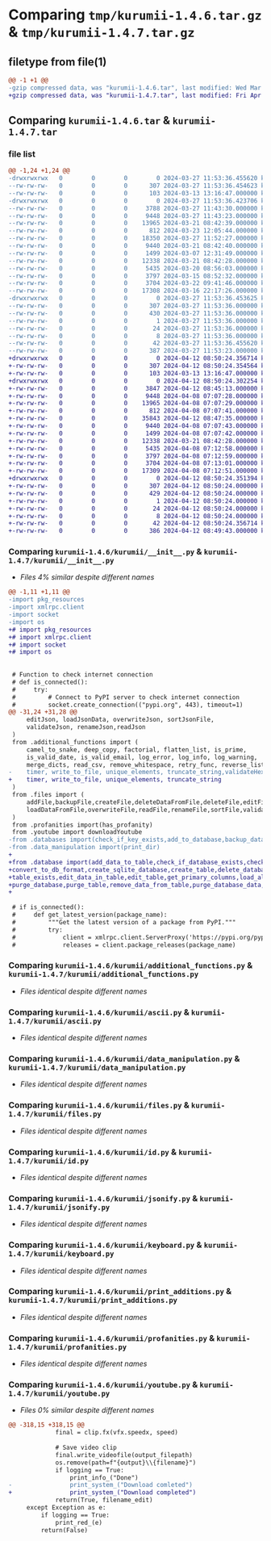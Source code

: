 # Comparing `tmp/kurumii-1.4.6.tar.gz` & `tmp/kurumii-1.4.7.tar.gz`

## filetype from file(1)

```diff
@@ -1 +1 @@
-gzip compressed data, was "kurumii-1.4.6.tar", last modified: Wed Mar 27 11:53:36 2024, max compression
+gzip compressed data, was "kurumii-1.4.7.tar", last modified: Fri Apr 12 08:50:24 2024, max compression
```

## Comparing `kurumii-1.4.6.tar` & `kurumii-1.4.7.tar`

### file list

```diff
@@ -1,24 +1,24 @@
-drwxrwxrwx   0        0        0        0 2024-03-27 11:53:36.455620 kurumii-1.4.6/
--rw-rw-rw-   0        0        0      307 2024-03-27 11:53:36.454623 kurumii-1.4.6/PKG-INFO
--rw-rw-rw-   0        0        0      103 2024-03-13 13:16:47.000000 kurumii-1.4.6/README.md
-drwxrwxrwx   0        0        0        0 2024-03-27 11:53:36.423706 kurumii-1.4.6/kurumii/
--rw-rw-rw-   0        0        0     3788 2024-03-27 11:43:30.000000 kurumii-1.4.6/kurumii/__init__.py
--rw-rw-rw-   0        0        0     9448 2024-03-27 11:43:23.000000 kurumii-1.4.6/kurumii/additional_functions.py
--rw-rw-rw-   0        0        0    13965 2024-03-21 08:42:39.000000 kurumii-1.4.6/kurumii/ascii.py
--rw-rw-rw-   0        0        0      812 2024-03-23 12:05:44.000000 kurumii-1.4.6/kurumii/data_manipulation.py
--rw-rw-rw-   0        0        0    18350 2024-03-27 11:52:27.000000 kurumii-1.4.6/kurumii/databases.py
--rw-rw-rw-   0        0        0     9440 2024-03-21 08:42:40.000000 kurumii-1.4.6/kurumii/files.py
--rw-rw-rw-   0        0        0     1499 2024-03-07 12:31:49.000000 kurumii-1.4.6/kurumii/id.py
--rw-rw-rw-   0        0        0    12338 2024-03-21 08:42:28.000000 kurumii-1.4.6/kurumii/jsonify.py
--rw-rw-rw-   0        0        0     5435 2024-03-20 08:56:03.000000 kurumii-1.4.6/kurumii/keyboard.py
--rw-rw-rw-   0        0        0     3797 2024-03-15 08:52:32.000000 kurumii-1.4.6/kurumii/print_additions.py
--rw-rw-rw-   0        0        0     3704 2024-03-22 09:41:46.000000 kurumii-1.4.6/kurumii/profanities.py
--rw-rw-rw-   0        0        0    17308 2024-03-16 22:17:26.000000 kurumii-1.4.6/kurumii/youtube.py
-drwxrwxrwx   0        0        0        0 2024-03-27 11:53:36.453625 kurumii-1.4.6/kurumii.egg-info/
--rw-rw-rw-   0        0        0      307 2024-03-27 11:53:36.000000 kurumii-1.4.6/kurumii.egg-info/PKG-INFO
--rw-rw-rw-   0        0        0      430 2024-03-27 11:53:36.000000 kurumii-1.4.6/kurumii.egg-info/SOURCES.txt
--rw-rw-rw-   0        0        0        1 2024-03-27 11:53:36.000000 kurumii-1.4.6/kurumii.egg-info/dependency_links.txt
--rw-rw-rw-   0        0        0       24 2024-03-27 11:53:36.000000 kurumii-1.4.6/kurumii.egg-info/requires.txt
--rw-rw-rw-   0        0        0        8 2024-03-27 11:53:36.000000 kurumii-1.4.6/kurumii.egg-info/top_level.txt
--rw-rw-rw-   0        0        0       42 2024-03-27 11:53:36.455620 kurumii-1.4.6/setup.cfg
--rw-rw-rw-   0        0        0      387 2024-03-27 11:53:23.000000 kurumii-1.4.6/setup.py
+drwxrwxrwx   0        0        0        0 2024-04-12 08:50:24.356714 kurumii-1.4.7/
+-rw-rw-rw-   0        0        0      307 2024-04-12 08:50:24.354564 kurumii-1.4.7/PKG-INFO
+-rw-rw-rw-   0        0        0      103 2024-03-13 13:16:47.000000 kurumii-1.4.7/README.md
+drwxrwxrwx   0        0        0        0 2024-04-12 08:50:24.302254 kurumii-1.4.7/kurumii/
+-rw-rw-rw-   0        0        0     3847 2024-04-12 08:45:13.000000 kurumii-1.4.7/kurumii/__init__.py
+-rw-rw-rw-   0        0        0     9448 2024-04-08 07:07:28.000000 kurumii-1.4.7/kurumii/additional_functions.py
+-rw-rw-rw-   0        0        0    13965 2024-04-08 07:07:29.000000 kurumii-1.4.7/kurumii/ascii.py
+-rw-rw-rw-   0        0        0      812 2024-04-08 07:07:41.000000 kurumii-1.4.7/kurumii/data_manipulation.py
+-rw-rw-rw-   0        0        0    35843 2024-04-12 08:47:35.000000 kurumii-1.4.7/kurumii/database.py
+-rw-rw-rw-   0        0        0     9440 2024-04-08 07:07:43.000000 kurumii-1.4.7/kurumii/files.py
+-rw-rw-rw-   0        0        0     1499 2024-04-08 07:07:42.000000 kurumii-1.4.7/kurumii/id.py
+-rw-rw-rw-   0        0        0    12338 2024-03-21 08:42:28.000000 kurumii-1.4.7/kurumii/jsonify.py
+-rw-rw-rw-   0        0        0     5435 2024-04-08 07:12:58.000000 kurumii-1.4.7/kurumii/keyboard.py
+-rw-rw-rw-   0        0        0     3797 2024-04-08 07:12:59.000000 kurumii-1.4.7/kurumii/print_additions.py
+-rw-rw-rw-   0        0        0     3704 2024-04-08 07:13:01.000000 kurumii-1.4.7/kurumii/profanities.py
+-rw-rw-rw-   0        0        0    17309 2024-04-08 07:12:51.000000 kurumii-1.4.7/kurumii/youtube.py
+drwxrwxrwx   0        0        0        0 2024-04-12 08:50:24.351394 kurumii-1.4.7/kurumii.egg-info/
+-rw-rw-rw-   0        0        0      307 2024-04-12 08:50:24.000000 kurumii-1.4.7/kurumii.egg-info/PKG-INFO
+-rw-rw-rw-   0        0        0      429 2024-04-12 08:50:24.000000 kurumii-1.4.7/kurumii.egg-info/SOURCES.txt
+-rw-rw-rw-   0        0        0        1 2024-04-12 08:50:24.000000 kurumii-1.4.7/kurumii.egg-info/dependency_links.txt
+-rw-rw-rw-   0        0        0       24 2024-04-12 08:50:24.000000 kurumii-1.4.7/kurumii.egg-info/requires.txt
+-rw-rw-rw-   0        0        0        8 2024-04-12 08:50:24.000000 kurumii-1.4.7/kurumii.egg-info/top_level.txt
+-rw-rw-rw-   0        0        0       42 2024-04-12 08:50:24.356714 kurumii-1.4.7/setup.cfg
+-rw-rw-rw-   0        0        0      386 2024-04-12 08:49:43.000000 kurumii-1.4.7/setup.py
```

### Comparing `kurumii-1.4.6/kurumii/__init__.py` & `kurumii-1.4.7/kurumii/__init__.py`

 * *Files 4% similar despite different names*

```diff
@@ -1,11 +1,11 @@
-import pkg_resources
-import xmlrpc.client
-import socket
-import os
+# import pkg_resources
+# import xmlrpc.client
+# import socket
+# import os
 
 
 # Function to check internet connection
 # def is_connected():
 #     try:
 #         # Connect to PyPI server to check internet connection
 #         socket.create_connection(("pypi.org", 443), timeout=1)
@@ -31,24 +31,28 @@
     editJson, loadJsonData, overwriteJson, sortJsonFile,
     validateJson, renameJson,readJson
 )
 from .additional_functions import (
     camel_to_snake, deep_copy, factorial, flatten_list, is_prime,
     is_valid_date, is_valid_email, log_error, log_info, log_warning,
     merge_dicts, read_csv, remove_whitespace, retry_func, reverse_list,
-    timer, write_to_file, unique_elements, truncate_string,validateHex
+    timer, write_to_file, unique_elements, truncate_string
 )
 from .files import (
     addFile,backupFile,createFile,deleteDataFromFile,deleteFile,editFile,
     loadDataFromFile,overwriteFile,readFile,renameFile,sortFile,validateFile
 )
 from .profanities import(has_profanity)
 from .youtube import downloadYoutube
-from .databases import(check_if_key_exists,add_to_database,backup_database,create_sqlite_db,delete_sqlite_db,edit_database_data,get_primary_key_columns,load_all_data,load_data_by_key,overwrite_database,rename_database,purge_db_data,remove_data_by_key)
-from .data_manipulation import(print_dir)
+
+from .database import(add_data_to_table,check_if_database_exists,check_if_key_exists,
+convert_to_db_format,create_sqlite_database,create_table,delete_database,unconvert,
+table_exists,edit_data_in_table,edit_table,get_primary_columns,load_all_data,load_data_from_key,
+purge_database,purge_table,remove_data_from_table,purge_database_data,remove_table)
+
 
 # if is_connected():
 #     def get_latest_version(package_name):
 #         """Get the latest version of a package from PyPI."""
 #         try:
 #             client = xmlrpc.client.ServerProxy('https://pypi.org/pypi')
 #             releases = client.package_releases(package_name)
```

### Comparing `kurumii-1.4.6/kurumii/additional_functions.py` & `kurumii-1.4.7/kurumii/additional_functions.py`

 * *Files identical despite different names*

### Comparing `kurumii-1.4.6/kurumii/ascii.py` & `kurumii-1.4.7/kurumii/ascii.py`

 * *Files identical despite different names*

### Comparing `kurumii-1.4.6/kurumii/data_manipulation.py` & `kurumii-1.4.7/kurumii/data_manipulation.py`

 * *Files identical despite different names*

### Comparing `kurumii-1.4.6/kurumii/files.py` & `kurumii-1.4.7/kurumii/files.py`

 * *Files identical despite different names*

### Comparing `kurumii-1.4.6/kurumii/id.py` & `kurumii-1.4.7/kurumii/id.py`

 * *Files identical despite different names*

### Comparing `kurumii-1.4.6/kurumii/jsonify.py` & `kurumii-1.4.7/kurumii/jsonify.py`

 * *Files identical despite different names*

### Comparing `kurumii-1.4.6/kurumii/keyboard.py` & `kurumii-1.4.7/kurumii/keyboard.py`

 * *Files identical despite different names*

### Comparing `kurumii-1.4.6/kurumii/print_additions.py` & `kurumii-1.4.7/kurumii/print_additions.py`

 * *Files identical despite different names*

### Comparing `kurumii-1.4.6/kurumii/profanities.py` & `kurumii-1.4.7/kurumii/profanities.py`

 * *Files identical despite different names*

### Comparing `kurumii-1.4.6/kurumii/youtube.py` & `kurumii-1.4.7/kurumii/youtube.py`

 * *Files 0% similar despite different names*

```diff
@@ -318,15 +318,15 @@
             final = clip.fx(vfx.speedx, speed)
 
             # Save video clip
             final.write_videofile(output_filepath)
             os.remove(path=f"{output}\\{filename}")
             if logging == True:
                 print_info_("Done")
-                print_system_("Download comleted")
+                print_system_("Download completed")
             return(True, filename_edit)
     except Exception as e:
         if logging == True:
             print_red_(e)
         return(False)
```

